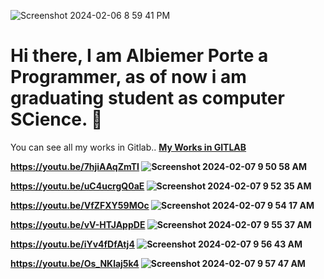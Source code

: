 ![Screenshot 2024-02-06 8 59 41 PM](https://github.com/albiemer/albiemer/assets/36027987/2ae84bcd-96b6-4807-84e6-2636e9d65791)
<h1> Hi there, I am Albiemer Porte a Programmer, as of now i am graduating student as computer SCience. 👋</h1>

You can see all my works in Gitlab.. <a href="https://gitlab.com/albiemerporte"><b>My Works in GITLAB<b></a>

<!--

Here are some ideas to get you started:

- 🔭 I’m currently working on ...
- 🌱 I’m currently learning ...
- 👯 I’m looking to collaborate on ...
- 🤔 I’m looking for help with ...
- 💬 Ask me about ...
- 📫 How to reach me: ...
- 😄 Pronouns: ...
- ⚡ Fun fact: ...
-->

https://youtu.be/7hjiAAqZmTI
![Screenshot 2024-02-07 9 50 58 AM](https://github.com/albiemer/albiemer/assets/36027987/6d722ce6-bf78-40bd-8bdb-dcd9c6ecfc8f)

https://youtu.be/uC4ucrgQ0aE
![Screenshot 2024-02-07 9 52 35 AM](https://github.com/albiemer/albiemer/assets/36027987/a574a2d5-fec2-4325-a8de-f79677918341)

https://youtu.be/VfZFXY59MOc
![Screenshot 2024-02-07 9 54 17 AM](https://github.com/albiemer/albiemer/assets/36027987/9e326111-1c6e-4652-88b4-f42da179c369)

https://youtu.be/vV-HTJAppDE
![Screenshot 2024-02-07 9 55 37 AM](https://github.com/albiemer/albiemer/assets/36027987/23bae969-8cf0-4d14-afab-dc5943e4b1ce)

https://youtu.be/iYv4fDfAtj4
![Screenshot 2024-02-07 9 56 43 AM](https://github.com/albiemer/albiemer/assets/36027987/a81e332a-2b45-4737-b1db-b83e7881f890)

https://youtu.be/Os_NKlaj5k4
![Screenshot 2024-02-07 9 57 47 AM](https://github.com/albiemer/albiemer/assets/36027987/9b39aad7-9f39-42f4-b8fb-7583d2268a7c)




